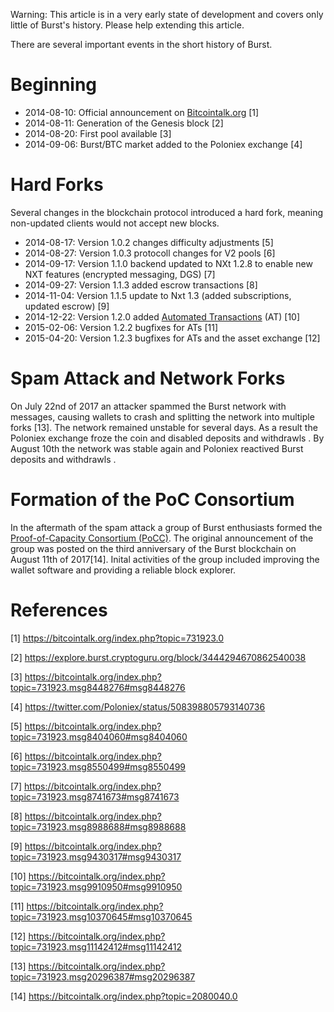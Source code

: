 Warning: This article is in a very early state of development and covers only little of Burst's history. Please help extending this article.

There are several important events in the short history of Burst.

Beginning
=========

-   2014-08-10: Official announcement on [Bitcointalk.org](https://bitcointalk.org) [1]
-   2014-08-11: Generation of the Genesis block [2]
-   2014-08-20: First pool available [3]
-   2014-09-06: Burst/BTC market added to the Poloniex exchange [4]

Hard Forks
==========

Several changes in the blockchain protocol introduced a hard fork, meaning non-updated clients would not accept new blocks.

-   2014-08-17: Version 1.0.2 changes difficulty adjustments [5]
-   2014-08-27: Version 1.0.3 protocoll changes for V2 pools [6]
-   2014-09-17: Version 1.1.0 backend updated to NXt 1.2.8 to enable new NXT features (encrypted messaging, DGS) [7]
-   2014-09-27: Version 1.1.3 added escrow transactions [8]
-   2014-11-04: Version 1.1.5 update to Nxt 1.3 (added subscriptions, updated escrow) [9]
-   2014-12-22: Version 1.2.0 added [Automated Transactions](automated-transaction.md) (AT) [10]
-   2015-02-06: Version 1.2.2 bugfixes for ATs [11]
-   2015-04-20: Version 1.2.3 bugfixes for ATs and the asset exchange [12]

Spam Attack and Network Forks
=============================

On July 22nd of 2017 an attacker spammed the Burst network with messages, causing wallets to crash and splitting the network into multiple forks [13]. The network remained unstable for several days. As a result the Poloniex exchange froze the coin and disabled deposits and withdrawls . By August 10th the network was stable again and Poloniex reactived Burst deposits and withdrawls .

Formation of the PoC Consortium
===============================

In the aftermath of the spam attack a group of Burst enthusiasts formed the [Proof-of-Capacity Consortium (PoCC)](poc-consortium.md). The original announcement of the group was posted on the third anniversary of the Burst blockchain on August 11th of 2017[14]. Inital activities of the group included improving the wallet software and providing a reliable block explorer.

References
==========

<references />

[1] <https://bitcointalk.org/index.php?topic=731923.0>

[2] <https://explore.burst.cryptoguru.org/block/3444294670862540038>

[3] <https://bitcointalk.org/index.php?topic=731923.msg8448276#msg8448276>

[4] <https://twitter.com/Poloniex/status/508398805793140736>

[5] <https://bitcointalk.org/index.php?topic=731923.msg8404060#msg8404060>

[6] <https://bitcointalk.org/index.php?topic=731923.msg8550499#msg8550499>

[7] <https://bitcointalk.org/index.php?topic=731923.msg8741673#msg8741673>

[8] <https://bitcointalk.org/index.php?topic=731923.msg8988688#msg8988688>

[9] <https://bitcointalk.org/index.php?topic=731923.msg9430317#msg9430317>

[10] <https://bitcointalk.org/index.php?topic=731923.msg9910950#msg9910950>

[11] <https://bitcointalk.org/index.php?topic=731923.msg10370645#msg10370645>

[12] <https://bitcointalk.org/index.php?topic=731923.msg11142412#msg11142412>

[13] <https://bitcointalk.org/index.php?topic=731923.msg20296387#msg20296387>

[14] <https://bitcointalk.org/index.php?topic=2080040.0>
